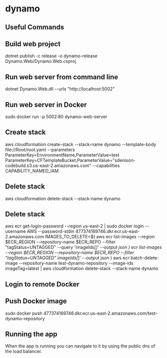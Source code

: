 # dynamo 

## Useful Commands

## Build web project
dotnet publish -c release -o dynamo-release Dynamo.Web/Dynamo.Web.csproj

## Run web server from command line
dotnet Dynamo.Web.dll --urls "http://localhost:5002"

## Run web server in Docker
sudo docker run -p 5002:80 dynamo-web-server

## Create stack
aws cloudformation create-stack --stack-name dynamo --template-body file://Root/root.yaml --parameters ParameterKey=EnvironmentName,ParameterValue=test ParameterKey=CFTemplateBucket,ParameterValue="sdenison-codebuild.s3.us-east-2.amazonaws.com" --capabilities CAPABILITY_NAMED_IAM

## Delete stack
aws cloudformation delete-stack --stack-name dynamo

## Delete stack
aws ecr get-login-password --region us-east-2 | sudo docker login --username AWS --password-stdin 477374169746.dkr.ecr.us-east-2.amazonaws.com
IMAGES_TO_DELETE=$( aws ecr list-images --region $ECR_REGION --repository-name $ECR_REPO --filter "tagStatus=UNTAGGED" --query 'imageIds[*]' --output json )
ecr list-images --region $ECR_REGION --repository-name $ECR_REPO --filter "tagStatus=UNTAGGED" imageIds[*]' --output json )
aws ecr batch-delete-image --repository-name test-dynamo-repository --image-ids imageTag=latest |
aws cloudformation delete-stack --stack-name dynamo

## Login to remote Docker


## Push Docker image
sudo docker push 477374169746.dkr.ecr.us-east-2.amazonaws.com/test-dynamo-repository

## Running the app
When the app is running you can navigate to it by using the public dns of the load balancer.

